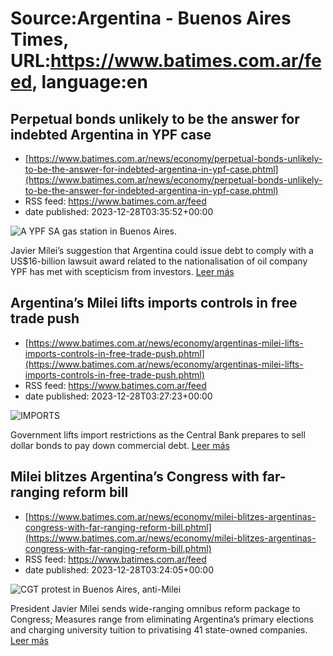# Source:Argentina - Buenos Aires Times, URL:https://www.batimes.com.ar/feed, language:en

## Perpetual bonds unlikely to be the answer for indebted Argentina in YPF case
 - [https://www.batimes.com.ar/news/economy/perpetual-bonds-unlikely-to-be-the-answer-for-indebted-argentina-in-ypf-case.phtml](https://www.batimes.com.ar/news/economy/perpetual-bonds-unlikely-to-be-the-answer-for-indebted-argentina-in-ypf-case.phtml)
 - RSS feed: https://www.batimes.com.ar/feed
 - date published: 2023-12-28T03:35:52+00:00

<p><img alt="A YPF SA gas station in Buenos Aires." src="https://fotos.perfil.com/2023/12/28/trim/540/304/a-ypf-sa-gas-station-in-buenos-aires-1727553.jpg" /></p>Javier Milei’s suggestion that Argentina could issue debt to comply with a US$16-billion lawsuit award related to the nationalisation of oil company YPF has met with scepticism from investors. <a href="https://www.batimes.com.ar/news/economy/perpetual-bonds-unlikely-to-be-the-answer-for-indebted-argentina-in-ypf-case.phtml">Leer más</a>

## Argentina’s Milei lifts imports controls in free trade push
 - [https://www.batimes.com.ar/news/economy/argentinas-milei-lifts-imports-controls-in-free-trade-push.phtml](https://www.batimes.com.ar/news/economy/argentinas-milei-lifts-imports-controls-in-free-trade-push.phtml)
 - RSS feed: https://www.batimes.com.ar/feed
 - date published: 2023-12-28T03:27:23+00:00

<p><img alt="IMPORTS" src="https://fotos.perfil.com/2023/09/19/trim/540/304/imports-1657323.jpg" /></p>Government lifts import restrictions as the Central Bank prepares to sell dollar bonds to pay down commercial debt. <a href="https://www.batimes.com.ar/news/economy/argentinas-milei-lifts-imports-controls-in-free-trade-push.phtml">Leer más</a>

## Milei blitzes Argentina’s Congress with far-ranging reform bill
 - [https://www.batimes.com.ar/news/economy/milei-blitzes-argentinas-congress-with-far-ranging-reform-bill.phtml](https://www.batimes.com.ar/news/economy/milei-blitzes-argentinas-congress-with-far-ranging-reform-bill.phtml)
 - RSS feed: https://www.batimes.com.ar/feed
 - date published: 2023-12-28T03:24:05+00:00

<p><img alt="CGT protest in Buenos Aires, anti-Milei" src="https://fotos.perfil.com/2023/12/27/trim/540/304/cgt-protest-in-buenos-aires-anti-milei-1727524.jpg" /></p>President Javier Milei sends wide-ranging omnibus reform package to Congress; Measures range from eliminating Argentina’s primary elections and charging university tuition to privatising 41 state-owned companies. <a href="https://www.batimes.com.ar/news/economy/milei-blitzes-argentinas-congress-with-far-ranging-reform-bill.phtml">Leer más</a>

